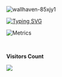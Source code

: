 ![wallhaven-85xjy1](https://user-images.githubusercontent.com/108930520/212675386-25a28634-4241-42ee-b946-df9bc285e406.jpg)


[![Typing SVG](https://readme-typing-svg.herokuapp.com/?color=00bfbf&size=35&center=true&vCenter=true&width=1000&lines=html+css+tailwindcss;php+laravel+mysql+dbeaver+figma+adobeXD!+:%29)](https://git.io/typing-svg)

![Metrics](https://metrics.lecoq.io/lucasmjust)

<br>
  <p align="centre"><b>Visitors Count</b></p>  
  <p><img align="center" src="https://profile-counter.glitch.me/{lucasmjust}/count.svg" /></p> 
<br>

  

